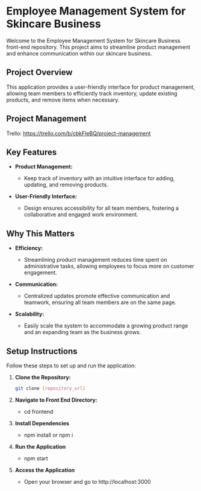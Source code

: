 # Employee Management System for Skincare Business

Welcome to the Employee Management System for Skincare Business front-end repository. This project aims to streamline product management and enhance communication within our skincare business.

## Project Overview

This application provides a user-friendly interface for product management, allowing team members to efficiently track inventory, update existing products, and remove items when necessary.

## Project Management

Trello: https://trello.com/b/cbkFIeBQ/project-management

## Key Features

- **Product Management:**
  - Keep track of inventory with an intuitive interface for adding, updating, and removing products.

- **User-Friendly Interface:**
  - Design ensures accessibility for all team members, fostering a collaborative and engaged work environment.

## Why This Matters

- **Efficiency:**
  - Streamlining product management reduces time spent on administrative tasks, allowing employees to focus more on customer engagement.

- **Communication:**
  - Centralized updates promote effective communication and teamwork, ensuring all team members are on the same page.

- **Scalability:**
  - Easily scale the system to accommodate a growing product range and an expanding team as the business grows.

## Setup Instructions

Follow these steps to set up and run the application:

1. **Clone the Repository:**
   ```bash
   git clone [repository_url]

2. **Navigate to Front End Directory:**
   - cd frontend
  
    
3. **Install Dependencies**
    - npm install or npm i
  
    
4. **Run the Application**
    - npm start
  
5. **Access the Application**
   - Open your browser and go to http://localhost:3000




